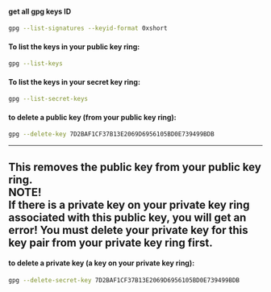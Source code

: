 #### get all gpg keys ID
```bash
gpg --list-signatures --keyid-format 0xshort
```
[](keyName.jpg)

#### To list the keys in your public key ring:
```bash
gpg --list-keys
```

#### To list the keys in your secret key ring:
```bash
gpg --list-secret-keys
```

#### to delete a public key (from your public key ring):
```bash
gpg --delete-key 7D2BAF1CF37B13E2069D6956105BD0E739499BDB
```
---
This removes the public key from your public key ring.
<br/>
**NOTE! <br/>
    If there is a private key on your private key ring associated with this public key, you will get an error! You must delete your private key for this key pair from your private key ring first.**
---


#### to delete a private key (a key on your private key ring):
```bash
gpg --delete-secret-key 7D2BAF1CF37B13E2069D6956105BD0E739499BDB
```

